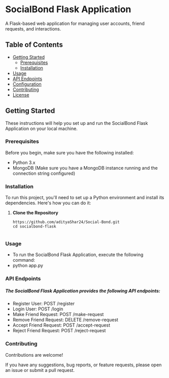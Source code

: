 # SocialBond Flask Application

A Flask-based web application for managing user accounts, friend requests, and interactions.

## Table of Contents

- [Getting Started](#getting-started)
  - [Prerequisites](#prerequisites)
  - [Installation](#installation)
- [Usage](#usage)
- [API Endpoints](#api-endpoints)
- [Configuration](#configuration)
- [Contributing](#contributing)
- [License](#license)

## Getting Started

These instructions will help you set up and run the SocialBond Flask Application on your local machine.

### Prerequisites

Before you begin, make sure you have the following installed:

- Python 3.x
- MongoDB (Make sure you have a MongoDB instance running and the connection string configured)

### Installation

To run this project, you'll need to set up a Python environment and install its dependencies. Here's how you can do it:

1. **Clone the Repository**

   ```shell
   https://github.com/adityaShar24/Social-Bond.git
   cd socialbond-flask


### Usage
- To run the SocialBond Flask Application, execute the following command:
- python app.py


### API Endpoints

##### The SocialBond Flask Application provides the following API endpoints:

- Register User: POST /register
- Login User: POST /login
- Make Friend Request: POST /make-request
- Remove Friend Request: DELETE /remove-request
- Accept Friend Request: POST /accept-request
- Reject Friend Request: POST /reject-request


### Contributing

Contributions are welcome! 

If you have any suggestions, bug reports, or feature requests, please open an issue or submit a pull request.


